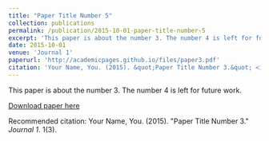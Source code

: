 ```yaml
---
title: "Paper Title Number 5"
collection: publications
permalink: /publication/2015-10-01-paper-title-number-5
excerpt: 'This paper is about the number 3. The number 4 is left for future work.'
date: 2015-10-01
venue: 'Journal 1'
paperurl: 'http://academicpages.github.io/files/paper3.pdf'
citation: 'Your Name, You. (2015). &quot;Paper Title Number 3.&quot; <i>Journal 1</i>. 1(3).'
---
```

This paper is about the number 3. The number 4 is left for future work.

[Download paper here](http://academicpages.github.io/files/paper5.pdf)

Recommended citation: Your Name, You. (2015). "Paper Title Number 3." <i>Journal 1</i>. 1(3).
